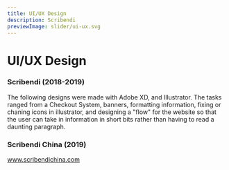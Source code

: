 ```yaml
---
title: UI/UX Design
description: Scribendi
previewImage: slider/ui-ux.svg
---
```


# UI/UX Design

### Scribendi (2018-2019)
The following designs were made with Adobe XD, and Illustrator.  The tasks ranged from a Checkout System, banners, formatting information, fixing or chaning icons in illustrator, and designing a "flow" for the website so that the user can take in information in short bits rather than having to read a daunting paragraph.   
<dynamic-image filename="scribendi/ui-ux-3.png" :img-height="800"></dynamic-image>
<dynamic-image filename="scribendi/ui-ux-5.png" :img-height="800"></dynamic-image>
<dynamic-image filename="scribendi/ui-ux-2.png" :img-height="800"></dynamic-image>
<dynamic-image filename="scribendi/ui-ux-4.png" :img-height="800"></dynamic-image>


### Scribendi China (2019)

www.scribendichina.com
